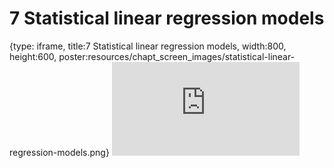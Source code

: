 # 7 Statistical linear regression models
 
{type: iframe, title:7 Statistical linear regression models, width:800, height:600, poster:resources/chapt_screen_images/statistical-linear-regression-models.png}
![](https://b7m.github.io/Regression_Models/no_toc/statistical-linear-regression-models.html)
 

 
